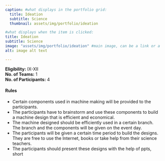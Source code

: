 ```yaml
---
caption: #what displays in the portfolio grid:
  title: Ideation
  subtitle: Science
  thumbnail: assets/img/portfolio/ideation

#what displays when the item is clicked:
title: Ideation
subtitle: Science
image: "assets/img/portfolio/ideation" #main image, can be a link or a file in assets/img/portfolio
alt: image alt text

---
```

**Eligibility:** IX-XII\
**No. of Teams:** 1\
**No. of Participants:** 4
 
#### Rules 
- Certain components used in machine making will be provided to the participants. 
- The participants have to brainstorm and use these components to build a machine design that is efficient and economical. 
- The machine designed should be efficiently used in a certain branch. The branch and the components will be given on the event day. 
- The participants will be given a certain time period to build the designs. They are 
free to use the Internet, books or take help from their science teachers. 
- The participants should present these designs with the help of ppts, short 
